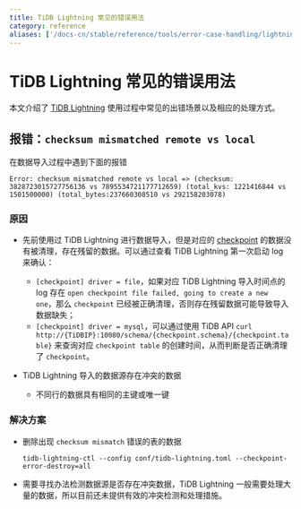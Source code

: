 ```yaml
---
title: TiDB Lightning 常见的错误用法
category: reference
aliases: ['/docs-cn/stable/reference/tools/error-case-handling/lightning-misuse-handling/']
---
```


# TiDB Lightning 常见的错误用法

本文介绍了 [TiDB Lightning](/tidb-lightning/tidb-lightning-overview.md) 使用过程中常见的出错场景以及相应的处理方式。

## 报错：`checksum mismatched remote vs local`

在数据导入过程中遇到下面的报错

```log
Error: checksum mismatched remote vs local => (checksum: 3828723015727756136 vs 7895534721177712659) (total_kvs: 1221416844 vs 1501500000) (total_bytes:237660308510 vs 292158203078)
```

### 原因

* 先前使用过 TiDB Lightning 进行数据导入，但是对应的 [checkpoint](/tidb-lightning/tidb-lightning-checkpoints.md) 的数据没有被清理，存在残留的数据。可以通过查看 TiDB Lightning 第一次启动 log 来确认：
    * `[checkpoint] driver = file`，如果对应 TiDB Lightning 导入时间点的 log 存在 `open checkpoint file failed, going to create a new one`，那么 `checkpoint` 已经被正确清理，否则存在残留数据可能导致导入数据缺失；
    * `[checkpoint] driver = mysql`，可以通过使用 TiDB API `curl http://{TiDBIP}:10080/schema/{checkpoint.schema}/{checkpoint.table}` 来查询对应 `checkpoint table` 的创建时间，从而判断是否正确清理了 `checkpoint`。

* TiDB Lightning 导入的数据源存在冲突的数据
    * 不同行的数据具有相同的主键或唯一键

### 解决方案

* 删除出现 `checksum mismatch` 错误的表的数据

    ```
    tidb-lightning-ctl --config conf/tidb-lightning.toml --checkpoint-error-destroy=all
    ```

* 需要寻找办法检测数据源是否存在冲突数据，TiDB Lightning 一般需要处理大量的数据，所以目前还未提供有效的冲突检测和处理措施。
